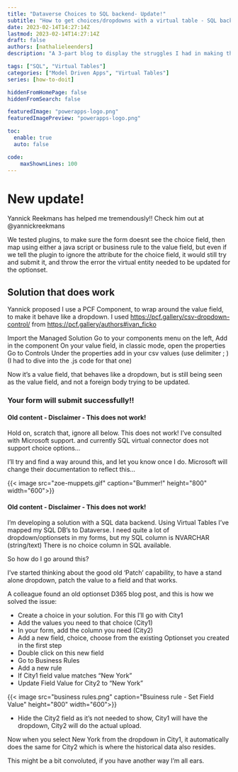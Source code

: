 ```yaml
---
title: "Dataverse Choices to SQL backend- Update!"
subtitle: "How to get choices/dropdowns with a virtual table - SQL backend"
date: 2023-02-14T14:27:14Z
lastmod: 2023-02-14T14:27:14Z
draft: false
authors: [nathalieleenders]
description: "A 3-part blog to display the struggles I had in making this work"

tags: ["SQL", "Virtual Tables"]
categories: ["Model Driven Apps", "Virtual Tables"]
series: [how-to-doit]

hiddenFromHomePage: false
hiddenFromSearch: false

featuredImage: "powerapps-logo.png"
featuredImagePreview: "powerapps-logo.png"

toc:
  enable: true
  auto: false

code:
    maxShownLines: 100
---
```


# **New update!** 

Yannick Reekmans has helped me tremendously!! Check him out at @yannickreekmans 

We tested plugins, to make sure the form doesnt see the choice field, then map using either a java script or business rule to the value field, but even if we tell the plugin to ignore the attribute for the choice field, it would still try and submit it, and throw the error the virtual entity needed to be updated for the optionset.

## Solution that does work ##

Yannick proposed I use a PCF Component, to wrap around the value field, to make it behave like a dropdown.
I used https://pcf.gallery/csv-dropdown-control/ from https://pcf.gallery/authors#ivan_ficko

Import the Managed Solution
Go to your components menu on the left, 
Add in the component
On your value field, in classic mode, open the properties
Go to Controls
Under the properties add in your csv values (use delimiter ; ) (I had to dive into the .js code for that one)

Now it’s a value field, that behaves like a dropdown, but is still being seen as the value field, and not a foreign body trying to be updated.

### Your form will submit successfully!! ###

#### Old content - Disclaimer - This does not work! ####

Hold on, scratch that, ignore all below. This does not work!
I’ve consulted with Microsoft support. and currently SQL virtual connector does not support choice options…

I’ll try and find a way around this, and let you know once I do. Microsoft will change their documentation to reflect this…

{{< image src="zoe-muppets.gif" caption="Bummer!" height="800" width="600">}}

#### Old content - Disclaimer - This does not work! ####

I’m developing a solution with a SQL data backend. Using Virtual Tables I’ve mapped my SQL DB’s to Dataverse.
I need quite a lot of dropdown/optionsets in my forms, but my SQL column is NVARCHAR (string/text)
There is no choice column in SQL available.

So how do I go around this?

I’ve started thinking about the good old ‘Patch’ capability, to have a stand alone dropdown, patch the value to a field and that works.

A colleague found an old optionset D365 blog post, and this is how we solved the issue:

- Create a choice in your solution. For this I’ll go with City1
- Add the values you need to that choice (City1)
- In your form, add the column you need (City2)
- Add a new field, choice, choose from the existing Optionset you created in the first step
- Double click on this new field
- Go to Business Rules
- Add a new rule
- If City1 field value matches “New York”
- Update Field Value for City2 to “New York”

{{< image src="business rules.png" caption="Bsuiness rule - Set Field Value" height="800" width="600">}}


- Hide the City2 field as it’s not needed to show, City1 will have the dropdown, City2 will do the actual upload.

Now when you select New York from the dropdown in City1, it automatically does the same for City2 which is where the historical data also resides.

This might be a bit convoluted, if you have another way I’m all ears.